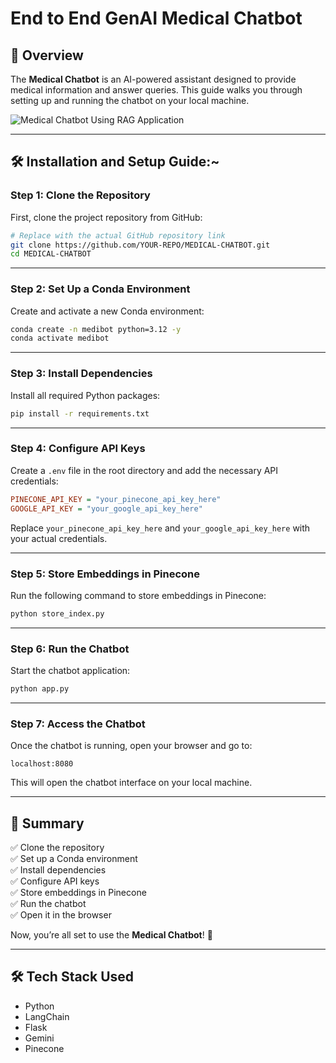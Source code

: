 # End to End GenAI Medical Chatbot

## 🚀 Overview
The **Medical Chatbot** is an AI-powered assistant designed to provide medical information and answer queries. This guide walks you through setting up and running the chatbot on your local machine.

![Medical Chatbot Using RAG Application](https://github.com/user-attachments/assets/6a7c7604-1a69-4dd0-8828-f1cac1188b8f)

---

## 🛠️ Installation and Setup Guide:~

### **Step 1: Clone the Repository**
First, clone the project repository from GitHub:
```bash
# Replace with the actual GitHub repository link
git clone https://github.com/YOUR-REPO/MEDICAL-CHATBOT.git
cd MEDICAL-CHATBOT
```

---

### **Step 2: Set Up a Conda Environment**
Create and activate a new Conda environment:
```bash
conda create -n medibot python=3.12 -y
conda activate medibot
```

---

### **Step 3: Install Dependencies**
Install all required Python packages:
```bash
pip install -r requirements.txt
```

---

### **Step 4: Configure API Keys**
Create a `.env` file in the root directory and add the necessary API credentials:
```ini
PINECONE_API_KEY = "your_pinecone_api_key_here"
GOOGLE_API_KEY = "your_google_api_key_here"
```
Replace `your_pinecone_api_key_here` and `your_google_api_key_here` with your actual credentials.

---

### **Step 5: Store Embeddings in Pinecone**
Run the following command to store embeddings in Pinecone:
```bash
python store_index.py
```

---

### **Step 6: Run the Chatbot**
Start the chatbot application:
```bash
python app.py
```

---

### **Step 7: Access the Chatbot**
Once the chatbot is running, open your browser and go to:
```
localhost:8080
```
This will open the chatbot interface on your local machine.

---

## 🎯 Summary
✅ Clone the repository  
✅ Set up a Conda environment  
✅ Install dependencies  
✅ Configure API keys  
✅ Store embeddings in Pinecone  
✅ Run the chatbot  
✅ Open it in the browser  

Now, you’re all set to use the **Medical Chatbot**! 🚀

---

## 🛠 Tech Stack Used
- Python  
- LangChain  
- Flask  
- Gemini
- Pinecone
